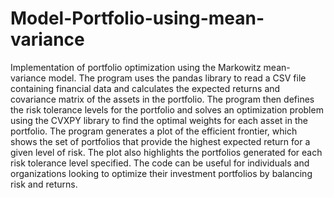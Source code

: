 # Model-Portfolio-using-mean-variance

Implementation of portfolio optimization using the Markowitz mean-variance model. The program uses the pandas library to read a CSV file containing financial data and calculates the expected returns and covariance matrix of the assets in the portfolio. The program then defines the risk tolerance levels for the portfolio and solves an optimization problem using the CVXPY library to find the optimal weights for each asset in the portfolio. The program generates a plot of the efficient frontier, which shows the set of portfolios that provide the highest expected return for a given level of risk. The plot also highlights the portfolios generated for each risk tolerance level specified. The code can be useful for individuals and organizations looking to optimize their investment portfolios by balancing risk and returns.

